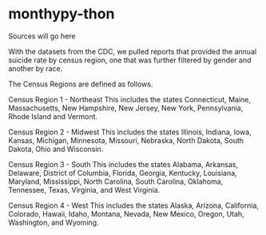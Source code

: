# monthypy-thon

Sources will go
here



With the datasets from the CDC, we pulled reports that provided the annual suicide rate by census region, one that was further filtered by gender and another by race.

The Census Regions are defined as follows.

Census Region 1 - Northeast
This includes the states Connecticut, Maine, Massachusetts, New Hampshire, New Jersey, New York, Pennsylvania, Rhode Island and Vermont.

Census Region 2 - Midwest
This includes the states Illinois, Indiana, Iowa, Kansas, Michigan, Minnesota, Missouri, Nebraska, North Dakota, South Dakota, Ohio and Wisconsin.

Census Region 3 - South
This includes the states Alabama, Arkansas, Delaware, District of Columbia, Florida, Georgia, Kentucky, Louisiana, Maryland, Mississippi, North Carolina, South Carolina, Oklahoma, Tennessee, Texas, Virginia, and West Virginia.

Census Region 4 - West
This includes the states Alaska, Arizona, California, Colorado, Hawaii, Idaho, Montana, Nevada, New Mexico, Oregon, Utah, Washington, and Wyoming.